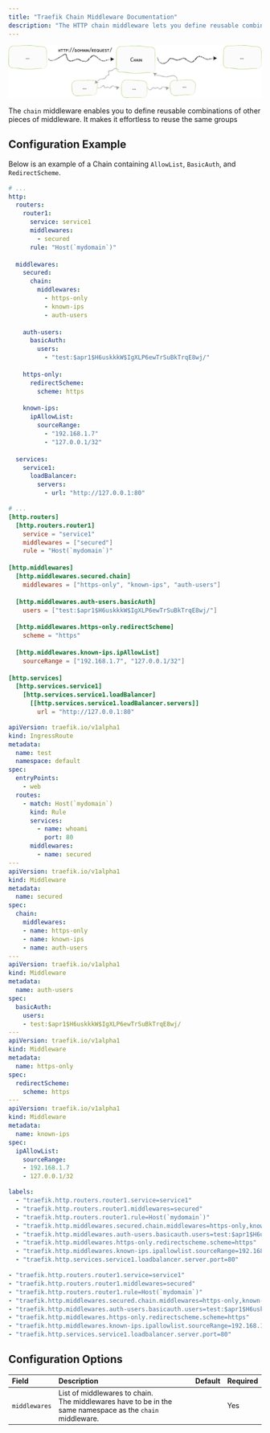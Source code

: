 ```yaml
---
title: "Traefik Chain Middleware Documentation"
description: "The HTTP chain middleware lets you define reusable combinations of other middleware, to reuse the same groups. Read the technical documentation."
---
```


![Chain](../../../../assets/img/middleware/chain.png)

The `chain` middleware enables you to define reusable combinations of other pieces of middleware.
It makes it effortless to reuse the same groups

## Configuration Example

Below is an example of a Chain containing `AllowList`, `BasicAuth`, and `RedirectScheme`.

```yaml tab="File (YAML)"
# ...
http:
  routers:
    router1:
      service: service1
      middlewares:
        - secured
      rule: "Host(`mydomain`)"

  middlewares:
    secured:
      chain:
        middlewares:
          - https-only
          - known-ips
          - auth-users

    auth-users:
      basicAuth:
        users:
          - "test:$apr1$H6uskkkW$IgXLP6ewTrSuBkTrqE8wj/"

    https-only:
      redirectScheme:
        scheme: https

    known-ips:
      ipAllowList:
        sourceRange:
          - "192.168.1.7"
          - "127.0.0.1/32"

  services:
    service1:
      loadBalancer:
        servers:
          - url: "http://127.0.0.1:80"
```

```toml tab="File (TOML)"
# ...
[http.routers]
  [http.routers.router1]
    service = "service1"
    middlewares = ["secured"]
    rule = "Host(`mydomain`)"

[http.middlewares]
  [http.middlewares.secured.chain]
    middlewares = ["https-only", "known-ips", "auth-users"]

  [http.middlewares.auth-users.basicAuth]
    users = ["test:$apr1$H6uskkkW$IgXLP6ewTrSuBkTrqE8wj/"]

  [http.middlewares.https-only.redirectScheme]
    scheme = "https"

  [http.middlewares.known-ips.ipAllowList]
    sourceRange = ["192.168.1.7", "127.0.0.1/32"]

[http.services]
  [http.services.service1]
    [http.services.service1.loadBalancer]
      [[http.services.service1.loadBalancer.servers]]
        url = "http://127.0.0.1:80"
``` 

```yaml tab="Kubernetes"
apiVersion: traefik.io/v1alpha1
kind: IngressRoute
metadata:
  name: test
  namespace: default
spec:
  entryPoints:
    - web
  routes:
    - match: Host(`mydomain`)
      kind: Rule
      services:
        - name: whoami
          port: 80
      middlewares:
        - name: secured
---
apiVersion: traefik.io/v1alpha1
kind: Middleware
metadata:
  name: secured
spec:
  chain:
    middlewares:
    - name: https-only
    - name: known-ips
    - name: auth-users
---
apiVersion: traefik.io/v1alpha1
kind: Middleware
metadata:
  name: auth-users
spec:
  basicAuth:
    users:
    - test:$apr1$H6uskkkW$IgXLP6ewTrSuBkTrqE8wj/
---
apiVersion: traefik.io/v1alpha1
kind: Middleware
metadata:
  name: https-only
spec:
  redirectScheme:
    scheme: https
---
apiVersion: traefik.io/v1alpha1
kind: Middleware
metadata:
  name: known-ips
spec:
  ipAllowList:
    sourceRange:
    - 192.168.1.7
    - 127.0.0.1/32
```

```yaml tab="Docker & Swarm"
labels:
  - "traefik.http.routers.router1.service=service1"
  - "traefik.http.routers.router1.middlewares=secured"
  - "traefik.http.routers.router1.rule=Host(`mydomain`)"
  - "traefik.http.middlewares.secured.chain.middlewares=https-only,known-ips,auth-users"
  - "traefik.http.middlewares.auth-users.basicauth.users=test:$apr1$H6uskkkW$IgXLP6ewTrSuBkTrqE8wj/"
  - "traefik.http.middlewares.https-only.redirectscheme.scheme=https"
  - "traefik.http.middlewares.known-ips.ipallowlist.sourceRange=192.168.1.7,127.0.0.1/32"
  - "traefik.http.services.service1.loadbalancer.server.port=80"
```

```yaml tab="Consul Catalog"
- "traefik.http.routers.router1.service=service1"
- "traefik.http.routers.router1.middlewares=secured"
- "traefik.http.routers.router1.rule=Host(`mydomain`)"
- "traefik.http.middlewares.secured.chain.middlewares=https-only,known-ips,auth-users"
- "traefik.http.middlewares.auth-users.basicauth.users=test:$apr1$H6uskkkW$IgXLP6ewTrSuBkTrqE8wj/"
- "traefik.http.middlewares.https-only.redirectscheme.scheme=https"
- "traefik.http.middlewares.known-ips.ipallowlist.sourceRange=192.168.1.7,127.0.0.1/32"
- "traefik.http.services.service1.loadbalancer.server.port=80"
```

## Configuration Options

| Field | Description | Default | Required |
|:------|:------------|:--------|:---------|
| `middlewares`  | List of middlewares to chain.<br /> The middlewares have to be in the same namespace as the `chain` middleware. |  | Yes |
